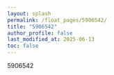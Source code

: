 ```yaml
---
layout: splash
permalink: /float_pages/5906542/
title: "5906542"
author_profile: false
last_modified_at: 2025-06-13
toc: false
---
```

 
5906542
